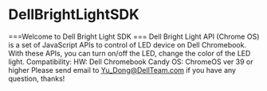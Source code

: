 DellBrightLightSDK
==================

===Welcome to Dell Bright Light SDK ===  Dell Bright Light API (Chrome OS) is a set of JavaScript APIs to control of LED device on Dell Chromebook. With these APIs, you can turn on/off the LED, change the color of the LED light.  Compatibility: HW: Dell Chromebook Candy OS: ChromeOS ver 39 or higher  Please send email to Yu_Dong@DellTeam.com if you have any question, thanks!
